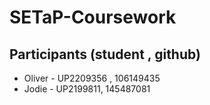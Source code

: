 # SETaP-Coursework

## Participants (student , github)
- Oliver - UP2209356 , 106149435
- Jodie - UP2199811, 145487081
